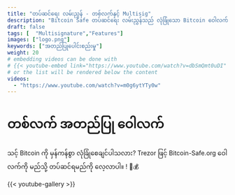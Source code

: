 ```yaml
---
title: "တပ်ဆင်ရေး လမ်းညွှန် - တစ်လက်နှင့် Multisig"
description: "Bitcoin Safe တပ်ဆင်ရေး လမ်းညွှန်သည် လုံခြုံသော Bitcoin ဝေါလက်တစ်ခု ဖန်တီးရန် လိုအပ်သည့် အဆင့်ဆင့် လမ်းစဉ်များအား ညွှန်ကြားပေးသည်။"
draft: false
tags: [  "Multisignature","Features"]
images: ["logo.png"]
keywords: ["အတည်ပြုပေါင်းစည်းမှု"]
weight: 20
# embedding videos can be done with 
# {{< youtube-embed link="https://www.youtube.com/watch?v=dbSmQmt0uDI" >}}
# or the list will be rendered below the content
videos:
  - "https://www.youtube.com/watch?v=m0g6ytYTy0w"
---
```



# တစ်လက် အတည်ပြု ဝေါလက်

သင့် Bitcoin ကို မှန်ကန်စွာ လုံခြုံစေချင်ပါသလား? Trezor ဖြင့် Bitcoin-Safe.org ဝေါလက်ကို မည်သို့ တပ်ဆင်ရမည်ကို လေ့လာပါ။ ! 🔐💰


{{< youtube-gallery >}}